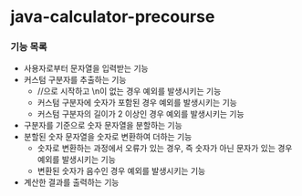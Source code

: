 # java-calculator-precourse

### 기능 목록

- 사용자로부터 문자열을 입력받는 기능
- 커스텀 구분자를 추출하는 기능
    - //으로 시작하고 \n이 없는 경우 예외를 발생시키는 기능
    - 커스텀 구분자에 숫자가 포함된 경우 예외를 발생시키는 기능
    - 커스텀 구분자의 길이가 2 이상인 경우 예외를 발생시키는 기능
- 구분자를 기준으로 숫자 문자열을 분할하는 기능
- 분할된 숫자 문자열을 숫자로 변환하여 더하는 기능
    - 숫자로 변환하는 과정에서 오류가 있는 경우, 즉 숫자가 아닌 문자가 있는 경우 예외를 발생시키는 기능
    - 변환된 숫자가 음수인 경우 예외를 발생시키는 기능
- 계산한 결과를 출력하는 기능